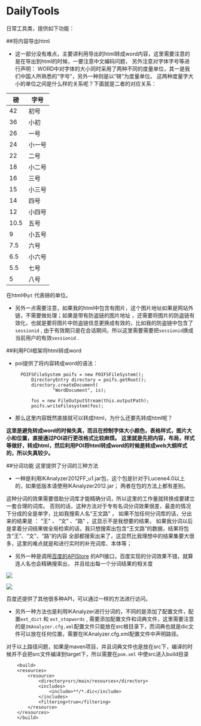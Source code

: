 # DailyTools
日常工具类，提供如下功能：

##将内容导出html

 - 这一部分没有难点，主要讲利用导出的html转成word内容，这里需要注意的是在导出到html的时候，一要注意中文编码问题，
另外注意对字体字号等进行声明：
WORD中对字体的大小同时采用了两种不同的度量单位，其一是我们中国人所熟悉的“字号”，另外一种则是以“磅”为度量单位。
这两种度量字大小的单位之间是什么样的关系呢？下面就是二者的对应关系： 
<table><thead><tr>
<th>磅</th> <th>字号</th> <tr></thead>
<tbody>
<tr><td>42</td> <td>初号</td> </tr>
<tr><td>36</td> <td>小初 </td> </tr>
<tr><td>26</td> <td>一号 </td> </tr>
<tr><td>24</td> <td>小一号 </td> </tr>
<tr><td>22</td> <td>二号 </td> </tr>
<tr><td>18</td> <td>小二号 </td> </tr>
<tr><td>16</td> <td>三号 </td> </tr>
<tr><td>15</td> <td>小三号 </td> </tr>
<tr><td>14</td> <td>四号 </td> </tr>
<tr><td>12</td> <td>小四号 </td> </tr>
<tr><td>10.5</td> <td>五号 </td> </tr>
<tr><td>9</td> <td>小五号 </td> </tr>
<tr><td>7.5</td> <td>六号 </td> </tr>
<tr><td>6.5</td> <td>小六号 </td> </tr>
<tr><td>5.5</td> <td>七号 </td> </tr>
<tr><td>5</td> <td>八号 </td> </tr>
</tbody></table>

在html中`pt` 代表磅的单位。

- 另外一点需要注意，如果我的html中包含有图片，这个图片地址如果是网站外链，不需要做处理；如果是带有防盗链的图片地址
，还需要将图片的防盗链有效化，也就是要将图片中防盗链信息更换成有效的，比如我的防盗链中包含了`sessionid`  , 
由于有效期只是在会话期间，所以这里需要需要把`sessionid`换成当前用户的有效`sessionid` .

##利用POI框架将html转成word

- poi提供了将内容转成word的语法：

        POIFSFileSystem poifs = new POIFSFileSystem();
			DirectoryEntry directory = poifs.getRoot();
			directory.createDocument(
					"WordDocument", is);

			fos = new FileOutputStream(this.outputPath);
			poifs.writeFilesystem(fos);
			
 
- 那么这里内容既然直接就可以转成html，为什么还要先转成html呢？

**这里是避免转成word的时候失真，而且在控制字体大小颜色，表格样式，图片大小和位置，直接通过POI进行更改格式比较麻烦。**
**这里就是先把内容，布局，样式等做好，转成html，然后利用POI将html转成word的时候是转成web大纲样式的，所以失真较少。**
 
##分词功能
这里提供了分词的三种方法

 - 一种是利用IKAnalyzer2012FF_u1.jar包，这个包是针对于Lucene4.0以上的，如果低版本请使用IKAnalyzer2012.jar；
 两者在包的方法上都有差别。
 
 这种分词的效果需要借助分词库才能精确分词，所以这里的工作量就转换成要建立一套合理的词库。
 否则的话，这种方法对于专有名词分词效果很差，最差的情况下分成的全是单字，比如我搜索人名“王文路” ， 
 如果不加任何分词库的话，分出来的结果是 ： “王” 、 “文” 、“路” ，这显示不是我想要的结果，
 如果我分词以后是拿着分词结果做全局检索的话，我只想搜索出包含“王文路”的数据，结果将包含“王”、“文”、“路”的内容
 全部都搜索出来了，这显然比我理想中的结果集要大很多，这里的难点就是和进行实时的补充词库、本体等；
 
 - 另外一种是调用[百度的APIStore](http://apistore.baidu.com/) 的API接口，百度实现的分词效果不错，就算连人名也会精确搜索出，
 并且给出每一个分词结果的相关度
 
 ![](http://i3.piimg.com/35a4bad53683c0ef.png)
 
  ![](http://i3.piimg.com/b0e2c20276bbc267.png)
  
  百度还提供了其他很多种API，可以通过一样的方法进行访问。

 - 另外一种方法也是利用IKAnalyzer进行分词的，不同的是添加了配置文件，配置`ext_dict` 和 `ext_stopwords` , 需要添加配置文件和词典文件，这里需要注意的是`IKAnalyzer.cfg.xml`配置文件只能放在src根目录下，而词典也就是dic文件可以放在任何位置，需要在IKAnalyzer.cfg.xml配置文件中声明路径。
 
对于以上路径问题，如果是maven项目，并且词典文件也是放在src下，编译的时候并不会把src文件编译到target下，所以需要在`pom.xml`
中使src进入build目录

		<build>
		<resources>
			<resource>
				<directory>src/main/resources</directory>
				<includes>
					<include>**/*.dic</include>
				</includes>
				<filtering>true</filtering>
			</resource>
		</resources>
		</build>

